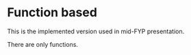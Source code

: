 # Function based

This is the implemented version used in mid-FYP presentation.  

There are only functions.  

